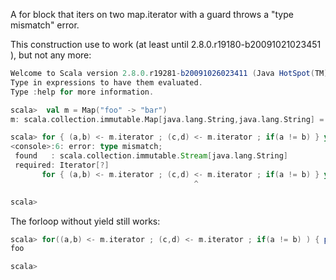 A for block that iters on two map.iterator with a guard throws a "type mismatch" error.

This construction use to work (at least until 2.8.0.r19180-b20091021023451 ), but not any more:

```scala
Welcome to Scala version 2.8.0.r19281-b20091026023411 (Java HotSpot(TM) Server VM, Java 1.6.0_16).
Type in expressions to have them evaluated.
Type :help for more information.

scala>  val m = Map("foo" -> "bar")                                                  
m: scala.collection.immutable.Map[java.lang.String,java.lang.String] = Map(foo -> bar)

scala> for { (a,b) <- m.iterator ; (c,d) <- m.iterator ; if(a != b) } yield a        
<console>:6: error: type mismatch;
 found   : scala.collection.immutable.Stream[java.lang.String]
 required: Iterator[?]
       for { (a,b) <- m.iterator ; (c,d) <- m.iterator ; if(a != b) } yield a
                                         ^

scala>
```

The forloop without yield still works:

```scala
scala> for((a,b) <- m.iterator ; (c,d) <- m.iterator ; if(a != b) ) { println(a) }
foo

scala> 
```
